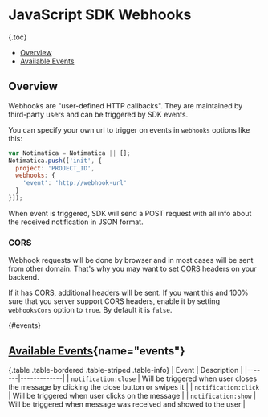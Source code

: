# JavaScript SDK Webhooks

{.toc}
* [Overview](#overview)
* [Available Events](#events)

## Overview

Webhooks are "user-defined HTTP callbacks". They are maintained by third-party users and can be triggered by SDK events.

You can specify your own url to trigger on events in `webhooks` options like this:

```javascript
var Notimatica = Notimatica || [];
Notimatica.push(['init', {
  project: 'PROJECT_ID',
  webhooks: {
    'event': 'http://webhook-url'
  }
}]);
```

When event is triggered, SDK will send a POST request with all info about the received notification in JSON format.

### CORS

Webhook requests will be done by browser and in most cases will be sent from other domain. That's why you may want to set [CORS](https://en.wikipedia.org/wiki/Cross-origin_resource_sharing) headers on your backend.

If it has CORS, additional headers will be sent. If you want this and 100% sure that you server support CORS headers, enable it by setting `webhooksCors` option to `true`. By default it is `false`.

{#events}
## [Available Events](#events){name="events"}

{.table .table-bordered .table-striped .table-info}
| Event | Description |
|-------|-------------|
| `notification:close` | Will be triggered when user closes the message by clicking the close button or swipes it |
| `notification:click` | Will be triggered when user clicks on the message |
| `notification:show` | Will be triggered when message was received and showed to the user |

